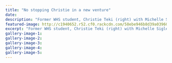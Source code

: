```yaml
---
title: "No stopping Christie in a new venture"
date: 
description: "Former WHS student, Christie Teki (right) with Michelle Sigley and their first children's book, Mummy Has Wheels..."
featured-image: http://c1940652.r52.cf0.rackcdn.com/58ebe946b8d39a03960001de/Christie-Teki-ex-with-new-book-midweek-6-April-2017.jpg
excerpt: "Former WHS student, Christie Teki (right) with Michelle Sigley and their first children's book, Mummy Has Wheels."
gallery-image-1: 
gallery-image-2: 
gallery-image-3: 
gallery-image-4: 
gallery-image-5: 
---
```

